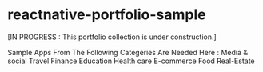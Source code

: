 # reactnative-portfolio-sample

[IN PROGRESS : This portfolio collection is under construction.]

Sample Apps From The Following Categeries Are Needed Here :
Media & social
Travel
Finance
Education
Health care
E-commerce
Food
Real-Estate
